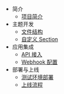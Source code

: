 - 简介
  - [项目简介](README.md)
- 主题开发
  - [文件结构](theme/structure.md)
  - [自定义 Section](theme/sections.md)
- 应用集成
  - [API 接入](app/api.md)
  - [Webhook 配置](app/webhook.md)
- 部署与上线
  - [测试环境部署](deploy/dev.md)
  - [上线流程](deploy/prod.md)
